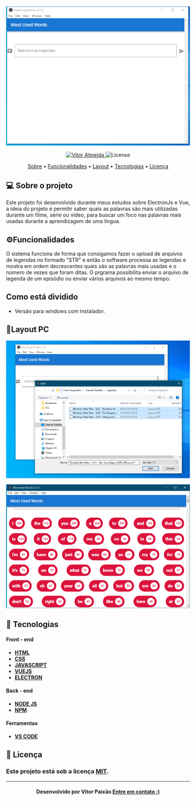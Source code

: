 <p align="center">
   <img src="https://github.com/vitorpaixaoa/most-used-words/blob/master/img-readme/img1.png" alt="Most-Used-Words" />
</p>

<!-- Badges -->
<p align="center">
   <a href="https://www.linkedin.com/in/alan-vitor-paix%C3%A3o-almeida-44651117b/">
      <img alt="Vitor Almeida" src="https://img.shields.io/badge/-Felipe Santos-blue?style=flat&logo=Linkedin&logoColor=bluee" />
   </a>
  <img alt="License" src="https://img.shields.io/badge/license-MIT-blue">
</p>

<!-- Indice-->
<p align="center">
 <a href="#-sobre-o-projeto">Sobre</a> •
 <a href="#-Funcionalidades">Funcionalidades</a> • 
 <a href="#-Layout">Layout</a> •  
 <a href="#-Tecnologias">Tecnologias</a> • 
 <a href="#-licença">Licença</a>
</p>

<!--Sobre o projeto-->
## 💻 Sobre o projeto

Este projeto foi desenvolvido durante meus estudos sobre ElectronJs e Vue, a ideia do projeto é permitir saber quais as palavras são mais utilizadas durante um filme, série ou vídeo, para buscar um foco nas palavras mais usadas durante a aprendizagem de uma língua.

<!--Funcionalidades-->
## ⚙️Funcionalidades

   O sistema funciona de forma que consigamos fazer o upload de arquivos de legendas no formado "STR" e então o software processa
   as legendas e mostra em ordem decrescentes quais são as palavras mais usadas e o número de vezes que foram ditas.
   O prgrama possibilita enviar o arquivo de legenda de um episódio ou enviar vários arquivos ao mesmo tempo.

<!--Funcionalidades-->
## Como está dividido
 - Versão para windows com instalador.

<!--layout-->
## 🎨Layout PC

<p align="center">
   <img src="https://github.com/vitorpaixaoa/most-used-words/blob/master/img-readme/img2.png" alt="Most-Used-Words" />
</p>
<p align="center">
   <img src="https://github.com/vitorpaixaoa/most-used-words/blob/master/img-readme/img%203.png" alt="Most-Used-Words" />
</p>

<!--layout-->
## 🚀  Tecnologias
#### Front - end
- [**HTML** ]()
- [**CSS**]()
- [**JAVASCRIPT**]()
- [**VUEJS**]()
- [**ELECTRON**]()


#### Back - end
- [**NODE JS**]()
- [**NPM**]()

#### Ferramentas
- [**VS CODE**]()

<!--License session-->
## 📝 Licença
### Este projeto está sob a licença [MIT](./LICENSE).
---

<h4 align=center>Desenvolvido por Vitor Paixão <a href="https://www.linkedin.com/in/alan-vitor-paix%C3%A3o-almeida-44651117b/"> <strong>Entre em contato</strong> :)</a></a></h4>

